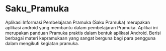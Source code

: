 # Saku_Pramuka

Aplikasi Informasi Pembelajaran Pramuka (Saku Pramuka) merupakan aplikasi android yang membantu dalam pembelajaran Pramuka. Aplikai ini merupakan panduan Pramuka praktis dalam bentuk aplikasi Android. Berisi berbagai materi kepramukaan yang sangat berguna bagi para pengguna dalam mengikuti kegiatan pramuka. 
